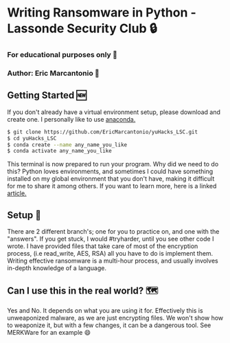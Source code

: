 # Writing Ransomware in Python - Lassonde Security Club :lock:

### For educational purposes only :school:

### Author: Eric Marcantonio :rocket:

## Getting Started :new:

If you don't already have a virtual environment setup, please download and create one. I personally like to use [anaconda.](https://www.anaconda.com/products/individual)

```sh
$ git clone https://github.com/EricMarcantonio/yuHacks_LSC.git
$ cd yuHacks_LSC
$ conda create --name any_name_you_like
$ conda activate any_name_you_like
```

This terminal is now prepared to run your program. Why did we need to do this? Python loves environments, and sometimes I could have something installed on my global environment that you don't have, making it difficult for me to share it among others. If you want to learn more, here is a linked [article.](https://realpython.com/python-virtual-environments-a-primer/#:~:text=At%20its%20core%2C%20the%20main,dependencies%20every%20other%20project%20has.)



## Setup :wrench:

There are 2 different branch's; one for you to practice on, and one with the "answers". If you get stuck, I would #tryharder, until you see other code I wrote. I have provided files that take care of most of the encryption process, (i.e read_write, AES, RSA) all you have to do is implement them. Writing effective ransomware is a multi-hour process, and usually involves in-depth knowledge of a language.



## Can I use this in the real world? :world_map:

Yes and No. It depends on what you are using it for. Effectively this is unweaponized malware, as we are just encrypting files. We won't show how to weaponize it, but with a few changes, it can be a dangerous tool. See MERKWare for an example :smile:
